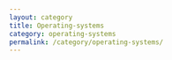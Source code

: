 ```yaml
---
layout: category
title: Operating-systems
category: operating-systems
permalink: /category/operating-systems/
---
```

